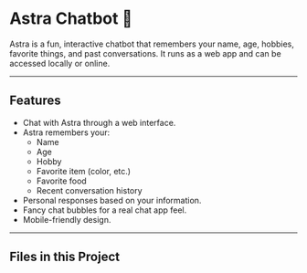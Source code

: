# Astra Chatbot 🌟

Astra is a fun, interactive chatbot that remembers your name, age, hobbies, favorite things, and past conversations. It runs as a web app and can be accessed locally or online.

---

## Features

- Chat with Astra through a web interface.
- Astra remembers your:
  - Name
  - Age
  - Hobby
  - Favorite item (color, etc.)
  - Favorite food
  - Recent conversation history
- Personal responses based on your information.
- Fancy chat bubbles for a real chat app feel.
- Mobile-friendly design.

---

## Files in this Project

